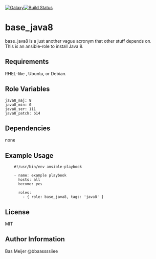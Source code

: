 [![Galaxy](https://img.shields.io/badge/galaxy-dockpack.base__java8-blue.svg?style=flat)](https://galaxy.ansible.com/dockpack/base_java8)[![Build Status](https://api.travis-ci.org/dockpack/base_java8.svg)](https://travis-ci.org/dockpack/base_java8)

base_java8
=========

base_java8 is a just another vague acronym that other stuff depends on.
This is an ansible-role to install Java 8.

Requirements
------------

RHEL-like , Ubuntu, or Debian.


Role Variables
--------------

    java8_maj: 8
    java8_min: 0
    java8_ser: 111
    java8_patch: b14

Dependencies
------------

none

Example Usage
----------------

```
    #!/usr/bin/env ansible-playbook

    - name: example playbook
      hosts: all
      become: yes

      roles:
        - { role: base_java8, tags: 'java8' }
```

License
-------

MIT

Author Information
------------------

Bas Meijer
@bbaassssiiee
